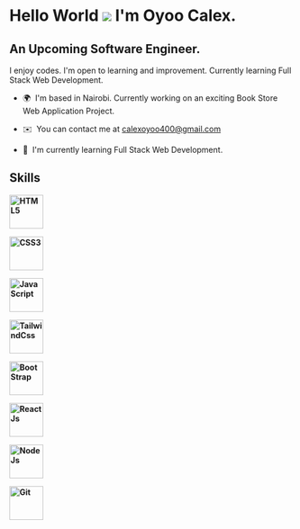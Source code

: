 Hello World ![](https://user-images.githubusercontent.com/18350557/176309783-0785949b-9127-417c-8b55-ab5a4333674e.gif) I'm Oyoo Calex.
==================================================================================================================================

An Upcoming Software Engineer.
-----------------------------

I enjoy codes. I'm open to learning and improvement. Currently learning Full Stack Web Development.

*   🌍  I'm based in Nairobi. Currently working on an exciting Book Store Web Application Project.


   
*   ✉️  You can contact me at [calexoyoo400@gmail.com](mailto:calexoyoo400@gmail.com)
  
  
   
*   🧠  I'm currently learning Full Stack Web Development.

 <h2><b>Skills<b></h2>
 
<p align="left">
<img style="height: 60px; width: 60px; padding: -50%;"
                                        src="https://camo.githubusercontent.com/c3a116928dc4560b0b08d4b4afe69b34844171f896529cc7572674965f2cd66c/68747470733a2f2f63646e2d69636f6e732d706e672e666c617469636f6e2e636f6d2f3132382f3137342f3137343835342e706e67"
                                        alt="HTML5">
  
  <img style="height: 60px; width: 60px; padding: -50%;"
                                        src="https://camo.githubusercontent.com/19245ec17eda7364486b88211a4f9893001661c78d384430843df7584f30ec4e/68747470733a2f2f63646e2d69636f6e732d706e672e666c617469636f6e2e636f6d2f3132382f3733322f3733323139302e706e67"
                                        alt="CSS3">
  
  <img style="height: 60px; width: 60px; padding: -50%;"
                                        src="https://camo.githubusercontent.com/c5b45f4b07364324947b8a0cb15e93ff32890d94321295fb8254aa06d1c5dc55/68747470733a2f2f63646e2d69636f6e732d706e672e666c617469636f6e2e636f6d2f3132382f353936382f353936383239322e706e67"
                                        alt="JavaScript">

<img style="height: 60px; width: 60px; padding: -50%;"
                                        src="https://camo.githubusercontent.com/f4969170716b8c10c54b6303f03cd2356ce01a717abeca505b2f400d3d106853/68747470733a2f2f656e637279707465642d74626e302e677374617469632e636f6d2f696d616765733f713d74626e3a414e64394763516f7657323043795654776e5362775f79507665344c4373376339436a6542575f55497147334f5f67365263525a436e4b4c6e767879785152426c3177776d5a654e4f774d26757371703d434155"
                                        alt="TailwindCss">
  
<img style="height: 60px; width: 60px; padding: -50%;"
                                        src="https://camo.githubusercontent.com/33324d9aa299ce721597cad642a5b60fff986be39dec12a6c91efe531061254f/68747470733a2f2f63646e2d69636f6e732d706e672e666c617469636f6e2e636f6d2f3132382f353936382f353936383637322e706e67"
                                        alt="BootStrap">
 
 <img style="height: 60px; width: 60px; padding: -50%;"
                                        src="https://camo.githubusercontent.com/e8c46b756f003914a8cc30b1f040904517b88295473dca8ff3cfcc255ad90744/68747470733a2f2f63646e2d69636f6e732d706e672e666c617469636f6e2e636f6d2f3132382f3931392f3931393835312e706e67"
                                        alt="ReactJs">
 
  <img style="height: 60px; width: 60px; padding: -50%;"
                                        src="https://camo.githubusercontent.com/db6216e753f5287689b952a616af0ef5ea26e9173722ee8e6d9b4f041c6bff5e/68747470733a2f2f63646e2d69636f6e732d706e672e666c617469636f6e2e636f6d2f3132382f3931392f3931393832352e706e67"
                                        alt="NodeJs">
 
 <img style="height: 60px; width: 60px; padding: -50%;"
                                        src="https://camo.githubusercontent.com/d322af45a4be538f9e043476e813350c5cf9500d53a309c117b69c47549cbd4a/68747470733a2f2f63646e2d69636f6e732d706e672e666c617469636f6e2e636f6d2f3132382f343439342f343439343734382e706e67"
                                        alt="Git">
  

  
 
